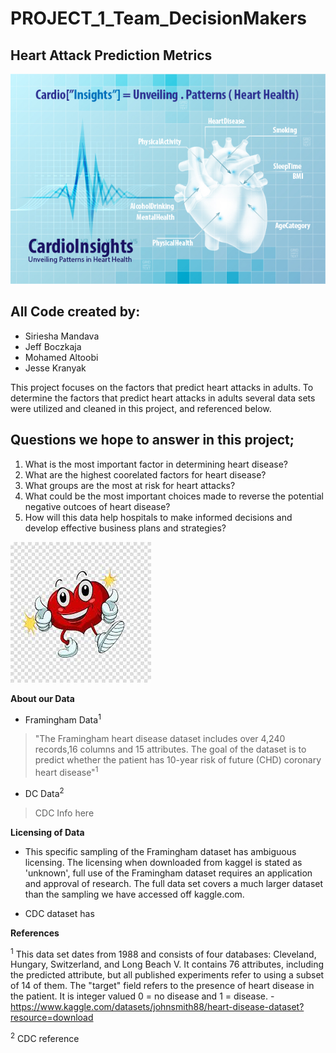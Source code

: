 # PROJECT_1_Team_DecisionMakers

## Heart Attack Prediction Metrics
![Alt text](<images/Project Cover img.jpg>)

## **All Code created by:**
- Siriesha Mandava
- Jeff Boczkaja
- Mohamed Altoobi
- Jesse Kranyak


This project focuses on the factors that predict heart attacks in adults.  To determine the factors that predict heart attacks in adults several data sets were utilized and cleaned in this project, and referenced below.  

## Questions we hope to answer in this project;

1. What is the most important factor in determining heart disease?
2. What are the highest coorelated factors for heart disease?
3. What groups are the most at risk for heart attacks?
4. What could be the most important choices made to reverse the potential negative outcoes of heart disease?
5. How will this data help hospitals to make informed decisions and develop effective business plans and strategies?

![Alt text](<project_1 data/project_heart.jpeg>)

**About our Data** 

* Framingham Data<sup>1</sup>

> "The Framingham heart disease dataset includes over 4,240 records,16 columns and 15 attributes. 
The goal of the dataset is to predict whether the patient has 10-year risk of future (CHD) coronary heart disease"<sup>1</sup>

* DC Data<sup>2</sup>

> CDC Info here

**Licensing of Data**

* This specific sampling of the Framingham dataset has ambiguous licensing. The licensing when downloaded from kaggel is stated as 'unknown', full use of the Framingham dataset requires an application and approval of research.  The full data set covers a much larger dataset than the sampling we have accessed off kaggle.com.

* CDC dataset has 

**References**

<sup>1</sup> This data set dates from 1988 and consists of four databases: Cleveland, Hungary, Switzerland, and Long Beach V. It contains 76 attributes, including the predicted attribute, but all published experiments refer to using a subset of 14 of them. The "target" field refers to the presence of heart disease in the patient. It is integer valued 0 = no disease and 1 = disease.
  -https://www.kaggle.com/datasets/johnsmith88/heart-disease-dataset?resource=download

<sup>2</sup> CDC reference


[def]: https://i0.wp.com/www.asktheradtech.com/wp-content/uploads/2020/04/crazy-xray-4.jpg?w=589&ssl=1